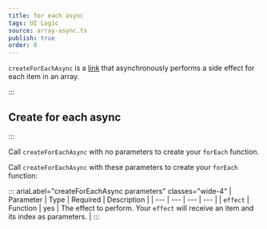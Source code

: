 ```yaml
---
title: for each async
tags: UI Logic
source: array-async.ts
publish: true
order: 0
---
```


`createForEachAsync` is a [link](/docs/logic/links-overview) that asynchronously performs a side effect for each item in an array.


:::
## Create for each async
:::

Call `createForEachAsync` with no parameters to create your `forEach` function.

Call `createForEachAsync` with these parameters to create your `forEach` function:

::: ariaLabel="createForEachAsync parameters" classes="wide-4"
| Parameter | Type | Required | Description |
| --- | --- | --- | --- |
| `effect` | Function | yes | The effect to perform. Your `effect` will receive an item and its index as parameters. |
:::
